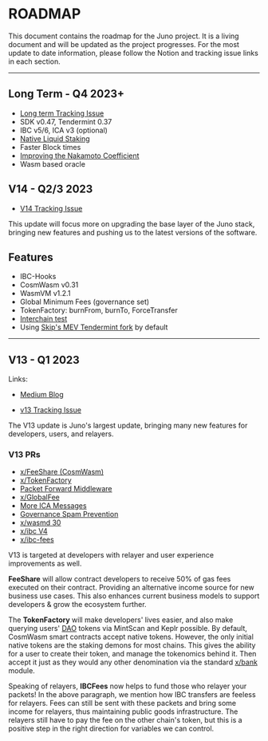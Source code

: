 # ROADMAP

This document contains the roadmap for the Juno project. It is a living document
and will be updated as the project progresses. For the most update to date
information, please follow the Notion and tracking issue links in each section.

***

## Long Term - Q4 2023+

*   [Long term Tracking Issue](https://github.com/CosmosContracts/juno/issues/611)
*   SDK v0.47, Tendermint 0.37
*   IBC v5/6, ICA v3 (optional)
*   [Native Liquid Staking](https://github.com/iqlusioninc/liquidity-staking-module)
*   Faster Block times
*   [Improving the Nakamoto Coefficient](https://github.com/CosmosContracts/juno/issues/474)
*   Wasm based oracle

## V14 - Q2/3 2023

<!-- - [Medium Blog](https://medium.com/@reecepbcups/juno-v12-update-4bab64640a62) -->

*   [V14 Tracking Issue](https://github.com/CosmosContracts/juno/issues/548)

This update will focus more on upgrading the base layer of the Juno stack,
bringing new features and pushing us to the latest versions of the software.

## Features

*   IBC-Hooks
*   CosmWasm v0.31
*   WasmVM v1.2.1
*   Global Minimum Fees (governance set)
*   TokenFactory: burnFrom, burnTo, ForceTransfer
*   [Interchain test](https://github.com/strangelove-ventures/interchaintest)
*   Using [Skip's MEV Tendermint fork](https://github.com/skip-mev/mev-tendermint)
    by default

***

## V13 - Q1 2023

Links:

*   [Medium Blog](https://medium.com/@JunoNetwork/jun%C3%B8-v-13-fefa9d2dfce5)

*   [v13 Tracking Issue](https://github.com/CosmosContracts/juno/issues/475)

The V13 update is Juno's largest update, bringing many new features for
developers, users, and relayers.

### V13 PRs

*   [x/FeeShare (CosmWasm)](https://github.com/CosmosContracts/juno/pull/385)
*   [x/TokenFactory](https://github.com/CosmosContracts/juno/pull/368)
*   [Packet Forward Middleware](https://github.com/CosmosContracts/juno/pull/513)
*   [x/GlobalFee](https://github.com/CosmosContracts/juno/pull/411)
*   [More ICA Messages](https://github.com/CosmosContracts/juno/pull/436/files)
*   [Governance Spam Prevention](https://github.com/CosmosContracts/juno/pull/394)
*   [x/wasmd 30](https://github.com/CosmosContracts/juno/pull/387)
*   [x/ibc V4](https://github.com/CosmosContracts/juno/pull/387)
*   [x/ibc-fees](https://github.com/CosmosContracts/juno/pull/432)

V13 is targeted at developers with relayer and user experience improvements as
well.

**FeeShare** will allow contract developers to receive 50% of gas fees executed
on their contract. Providing an alternative income source for new business use
cases. This also enhances current business models to support developers & grow
the ecosystem further.

The **TokenFactory** will make developers' lives easier, and also make querying
users' [DAO](https://daodao.zone/) tokens via MintScan and Keplr possible. By
default, CosmWasm smart contracts accept native tokens. However, the only
initial native tokens are the staking demons for most chains. This gives the
ability for a user to create their token, and manage the tokenomics behind it.
Then accept it just as they would any other denomination via the standard
[x/bank](https://github.com/cosmos/cosmos-sdk/tree/main/x/bank) module.

Speaking of relayers, **IBCFees** now helps to fund those who relayer your
packets! In the above paragraph, we mention how IBC transfers are feeless for
relayers. Fees can still be sent with these packets and bring some income for
relayers, thus maintaining public goods infrastructure. The relayers still have
to pay the fee on the other chain's token, but this is a positive step in the
right direction for variables we can control.
